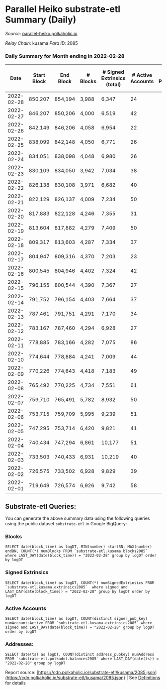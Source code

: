 # Parallel Heiko substrate-etl Summary (Daily)

_Source_: [parallel-heiko.polkaholic.io](https://parallel-heiko.polkaholic.io)

*Relay Chain*: kusama
*Para ID*: 2085



### Daily Summary for Month ending in 2022-02-28


| Date | Start Block | End Block | # Blocks | # Signed Extrinsics (total) | # Active Accounts | # Passive | # New | # Addresses with Balances | # Events | # Transfers | # XCM Transfers In | # XCM Transfers Out |
| ---- | ----------- | --------- | -------- | --------------------------- | ----------------- | --------- | ----- | ------------------------- | -------- | ----------- | ------------------ | ------------------- |
| 2022-02-28 | 850,207 | 854,194 | 3,988  | 6,347 | 24 |  |  | 10,959 | 33,962 | 574 ($0.001) |   |   |
| 2022-02-27 | 846,207 | 850,206 | 4,000  | 6,519 | 42 |  |  | 10,959 | 34,957 | 837 ($0.002) |   |   |
| 2022-02-26 | 842,149 | 846,206 | 4,058  | 6,954 | 22 |  |  | 10,959 | 36,483 | 526 ($0.001) |   |   |
| 2022-02-25 | 838,099 | 842,148 | 4,050  | 6,771 | 26 |  |  | 10,959 | 35,784 | 573 ($0.89) |   |   |
| 2022-02-24 | 834,051 | 838,098 | 4,048  | 6,980 | 26 |  |  | 10,958 | 36,667 | 623 ($0.001) |   |   |
| 2022-02-23 | 830,109 | 834,050 | 3,942  | 7,034 | 38 |  |  | 10,958 | 36,764 | 707 ($0.001) |   |   |
| 2022-02-22 | 826,138 | 830,108 | 3,971  | 6,682 | 40 |  |  | 10,958 | 35,492 | 773 ($0.90) |   |   |
| 2022-02-21 | 822,129 | 826,137 | 4,009  | 7,234 | 50 |  |  | 10,957 | 37,912 | 907 ($4.47) |   |   |
| 2022-02-20 | 817,883 | 822,128 | 4,246  | 7,355 | 31 |  |  | 10,956 | 38,714 | 769 ($0.002) |   |   |
| 2022-02-19 | 813,604 | 817,882 | 4,279  | 7,409 | 50 |  |  | 10,956 | 39,365 | 1,120 ($8.93) |   |   |
| 2022-02-18 | 809,317 | 813,603 | 4,287  | 7,334 | 37 |  |  | 10,956 | 38,815 | 864 ($1.30) |   |   |
| 2022-02-17 | 804,947 | 809,316 | 4,370  | 7,203 | 23 |  |  | 10,955 | 38,186 | 609 ($6.21) |   |   |
| 2022-02-16 | 800,545 | 804,946 | 4,402  | 7,324 | 42 |  |  | 10,955 | 39,085 | 940 ($0.002) |   | 1 ($153.24) |
| 2022-02-15 | 796,155 | 800,544 | 4,390  | 7,367 | 27 |  |  | 10,954 | 38,940 | 662 (-) |   |   |
| 2022-02-14 | 791,752 | 796,154 | 4,403  | 7,664 | 37 |  |  | 10,954 | 40,459 | 955 (-) |   |   |
| 2022-02-13 | 787,461 | 791,751 | 4,291  | 7,170 | 34 |  |  | 10,953 | 38,129 | 833 (-) |   |   |
| 2022-02-12 | 783,167 | 787,460 | 4,294  | 6,928 | 27 |  |  | 10,952 | 37,015 | 671 ($3,736.52) |   |   |
| 2022-02-11 | 778,885 | 783,166 | 4,282  | 7,075 | 86 |  |  | 10,944 | 37,770 | 870 ($4,713.17) |   |   |
| 2022-02-10 | 774,644 | 778,884 | 4,241  | 7,009 | 44 |  |  | 10,943 | 37,641 | 1,073 ($0.001) |   |   |
| 2022-02-09 | 770,226 | 774,643 | 4,418  | 7,183 | 49 |  |  | 10,943 | 38,720 | 1,102 ($989.55) |   |   |
| 2022-02-08 | 765,492 | 770,225 | 4,734  | 7,551 | 61 |  |  | 10,943 | 41,120 | 1,390 ($8,937.08) |   |   |
| 2022-02-07 | 759,710 | 765,491 | 5,782  | 8,932 | 50 |  |  | 10,943 | 48,692 | 1,341 ($0.004) |   |   |
| 2022-02-06 | 753,715 | 759,709 | 5,995  | 9,239 | 51 |  |  | 10,943 | 50,197 | 1,192 ($0.002) |   |   |
| 2022-02-05 | 747,295 | 753,714 | 6,420  | 9,821 | 41 |  |  | 10,943 | 53,231 | 1,061 ($0.003) |   |   |
| 2022-02-04 | 740,434 | 747,294 | 6,861  | 10,177 | 51 |  |  | 10,943 | 55,623 | 1,138 ($0.002) |   |   |
| 2022-02-03 | 733,503 | 740,433 | 6,931  | 10,219 | 40 |  |  | 10,943 | 56,025 | 1,201 ($1,116.20) |   |   |
| 2022-02-02 | 726,575 | 733,502 | 6,928  | 9,829 | 39 |  |  | 10,922 | 54,234 | 1,018 ($49.71) |   |   |
| 2022-02-01 | 719,649 | 726,574 | 6,926  | 9,742 | 58 |  |  | 10,921 | 54,123 | 1,237 ($141.77) |   |   |

## Substrate-etl Queries:
You can generate the above summary data using the following queries using the public dataset `substrate-etl` in Google BigQuery:


### Blocks
```
SELECT date(block_time) as logDT, MIN(number) startBN, MAX(number) endBN, COUNT(*) numBlocks FROM `substrate-etl.kusama.blocks2085`  where LAST_DAY(date(block_time)) = "2022-02-28" group by logDT order by logDT
```


### Signed Extrinsics
```
SELECT date(block_time) as logDT, COUNT(*) numSignedExtrinsics FROM `substrate-etl.kusama.extrinsics2085`  where signed and LAST_DAY(date(block_time)) = "2022-02-28" group by logDT order by logDT
```


### Active Accounts
```
SELECT date(block_time) as logDT, COUNT(distinct signer_pub_key) numAccountsActive FROM `substrate-etl.kusama.extrinsics2085` where signed and LAST_DAY(date(block_time)) = "2022-02-28" group by logDT order by logDT
```


### Addresses:
```
SELECT date(ts) as logDT, COUNT(distinct address_pubkey) numAddress FROM `substrate-etl.polkadot.balances2085` where LAST_DAY(date(ts)) = "2022-02-28" group by logDT
```



Report source: [https://cdn.polkaholic.io/substrate-etl/kusama/2085.json](https://cdn.polkaholic.io/substrate-etl/kusama/2085.json) | See [Definitions](/DEFINITIONS.md) for details
